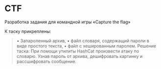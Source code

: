 # CTF
Разработка задания для командной игры «Capture the flag»

К таску прикреплены: 
>•	Запароленный архив,
>•	файл словаря, содержащий пароли в виде простого текста,
>•	файл с хешированным паролем.
Решение таска: 
При помощи утилиты HashCat произвести атаку по словарю. Узнав пароль от архива, дешифровать картинку и рассшифровать сообщение.
